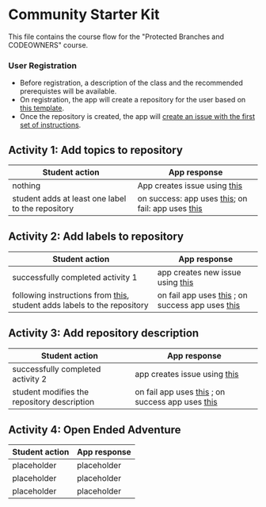 # Community Starter Kit

This file contains the course flow for the "Protected Branches and CODEOWNERS" course.

### User Registration
- Before registration, a description of the class and the recommended prerequistes will be available.
- On registration, the app will create a repository for the user based on [this template](https://github.com/githubtraining/community-starter-kit).
- Once the repository is created, the app will [create an issue with the first set of instructions](/responses/00_welcome.md).  

## Activity 1: Add topics to repository

| Student action | App response |
| -------------- | ------------ |
| nothing | App creates issue using [this](responses/01_add_topics.md) |
| student adds at least one label to the repository | on success: app uses [this](responses/01r_add_topics.md); on fail: app uses [this](responses/01e_add_topics.md) |


## Activity 2: Add labels to repository

| Student action | App response |
| -------------- | ------------ |
| successfully completed activity 1 | app creates new issue using [this](02_targeted_labels.md) |
| following instructions from [this](02_targeted_labels.md), student adds labels to the repository  | on fail app uses [this](responses/02e_targeted_labels.md)  ; on success app uses [this](responses/02e_targeted_labels.md) |

## Activity 3: Add repository description

| Student action | App response |
| -------------- | ------------ |
| successfully completed activity 2 | app creates issue using [this](responses/04_repository_description.md) |
| student modifies the repository description | on fail app uses [this](responses/04e_repository_description.md) ; on success app uses [this](responses/04r_repository_description.md) |

## Activity 4: Open Ended Adventure

| Student action | App response |
| -------------- | ------------ |
| placeholder | placeholder |
| placeholder | placeholder |
| placeholder | placeholder |